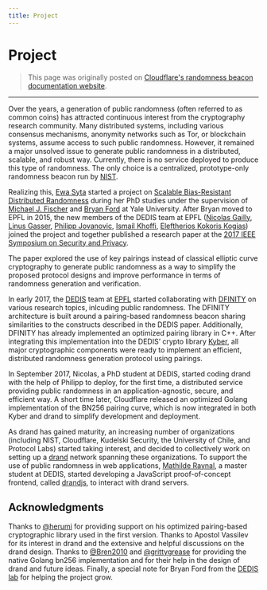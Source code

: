 ```yaml
---
title: Project
---
```


# Project

> This page was originally posted on [Cloudflare's randomness beacon documentation website](https://developers.cloudflare.com/randomness-beacon/).

---

Over the years, a generation of public randomness (often referred to as common coins) has attracted continuous interest from the cryptography research community. Many distributed systems, including various consensus mechanisms, anonymity networks such as Tor, or blockchain systems, assume access to such public randomness. However, it remained a major unsolved issue to generate public randomness in a distributed, scalable, and robust way. Currently, there is no service deployed to produce this type of randomness. The only choice is a centralized, prototype-only randomness beacon run by [NIST](https://www.nist.gov/).

Realizing this, [Ewa Syta](http://ewa.syta.us/) started a project on [Scalable Bias-Resistant Distributed Randomness](https://eprint.iacr.org/2016/1067) during her PhD studies under the supervision of [Michael J. Fischer](http://www.cs.yale.edu/homes/fischer/) and [Bryan Ford](https://bford.info/) at Yale University. After Bryan moved to EPFL in 2015, the new members of the DEDIS team at EPFL ([Nicolas Gailly](https://github.com/nikkolasg/), [Linus Gasser](https://people.epfl.ch/linus.gasser), [Philipp Jovanovic](https://jovanovic.io/), [Ismail Khoffi](https://ismailkhoffi.com/), [Eleftherios Kokoris Kogias](https://lefteriskk.github.io/)) joined the project and together published a research paper at the [2017 IEEE Symposium on Security and Privacy](https://ieeexplore.ieee.org/abstract/document/7958592).

The paper explored the use of key pairings instead of classical elliptic curve cryptography to generate public randomness as a way to simplify the proposed protocol designs and improve performance in terms of randomness generation and verification.

In early 2017, the [DEDIS](https://dedis.epfl.ch/) team at [EPFL](https://www.epfl.ch/en/) started collaborating with [DFINITY](https://dfinity.org/) on various research topics, inlcuding public randomness. The DFINITY architecture is built around a pairing-based randomness beacon sharing similarities to the constructs described in the DEDIS paper. Additionally, DFINITY has already implemented an optimized pairing library in C++. After integrating this implementation into the DEDIS’ crypto library [Kyber](https://github.com/dedis/kyber), all major cryptographic components were ready to implement an efficient, distributed randomness generation protocol using pairings.

In September 2017, Nicolas, a PhD student at DEDIS, started coding drand with the help of Philipp to deploy, for the first time, a distributed service providing public randomness in an application-agnostic, secure, and efficient way. A short time later, Cloudflare released an optimized Golang implementation of the BN256 pairing curve, which is now integrated in both Kyber and drand to simplify development and deployment.

As drand has gained maturity, an increasing number of organizations (including NIST, Cloudflare, Kudelski Security, the University of Chile, and Protocol Labs) started taking interest, and decided to collectively work on setting up a [drand](https://github.com/dedis/drand) network spanning these organizations. To support the use of public randomness in web applications, [Mathilde Raynal](https://people.epfl.ch/mathilde.raynal?lang=en), a master student at DEDIS, started developing a JavaScript proof-of-concept frontend, called [drandjs](https://github.com/PizzaWhisperer/drandjs), to interact with drand servers.

## Acknowledgments

Thanks to [@herumi](https://github.com/herumi) for providing support on his optimized pairing-based cryptographic library used in the first version. Thanks to Apostol Vassilev for its interest in drand and the extensive and helpful discussions on the drand design. Thanks to [@Bren2010](https://github.com/Bren2010) and [@grittygrease](https://github.com/grittygrease) for providing the native Golang bn256 implementation and for their help in the design of drand and future ideas. Finally, a special note for Bryan Ford from the [DEDIS lab](https://dedis.ch) for helping the project grow.

